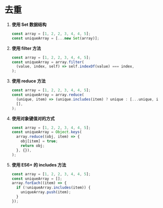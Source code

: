 # 去重

1. **使用 Set 数据结构**

   ```javascript
   const array = [1, 2, 2, 3, 4, 4, 5];
   const uniqueArray = [...new Set(array)];
   ```

2. **使用 filter 方法**

   ```javascript
   const array = [1, 2, 2, 3, 4, 4, 5];
   const uniqueArray = array.filter(
     (value, index, self) => self.indexOf(value) === index,
   );
   ```

3. **使用 reduce 方法**

   ```javascript
   const array = [1, 2, 2, 3, 4, 4, 5];
   const uniqueArray = array.reduce(
     (unique, item) => (unique.includes(item) ? unique : [...unique, item]),
     [],
   );
   ```

4. **使用对象键值对的方式**

   ```javascript
   const array = [1, 2, 2, 3, 4, 4, 5];
   const uniqueArray = Object.keys(
     array.reduce((obj, item) => {
       obj[item] = true;
       return obj;
     }, {}),
   );
   ```

5. **使用 ES6+ 的 includes 方法**

   ```javascript
   const array = [1, 2, 2, 3, 4, 4, 5];
   const uniqueArray = [];
   array.forEach((item) => {
     if (!uniqueArray.includes(item)) {
       uniqueArray.push(item);
     }
   });
   ```
